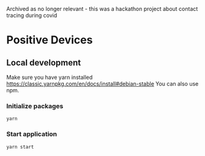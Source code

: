 Archived as no longer relevant - this was a hackathon project about contact tracing during covid

# Positive Devices

## Local development

Make sure you have yarn installed
https://classic.yarnpkg.com/en/docs/install#debian-stable
You can also use npm.

### Initialize packages

```
yarn
```
### Start application

```
yarn start
```
